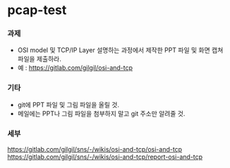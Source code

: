 # pcap-test
### 과제
- OSI model 및 TCP/IP Layer 설명하는 과정에서 제작한 PPT 파일 및 화면 캡쳐 파일을 제출하라.
- 예 : https://gitlab.com/gilgil/osi-and-tcp

### 기타
- git에 PPT 파일 및 그림 파일을 올릴 것.
- 메일에는 PPT나 그림 파일을 첨부하지 말고 git 주소만 알려줄 것.

### 세부

https://gitlab.com/gilgil/sns/-/wikis/osi-and-tcp/osi-and-tcp <br>
https://gitlab.com/gilgil/sns/-/wikis/osi-and-tcp/report-osi-and-tcp
